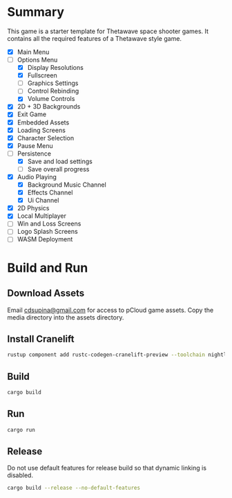 # Summary
This game is a starter template for Thetawave space shooter games.
It contains all the required features of a Thetawave style game.
- [x] Main Menu
- [ ] Options Menu
  - [x] Display Resolutions
  - [x] Fullscreen
  - [ ] Graphics Settings
  - [ ] Control Rebinding
  - [x] Volume Controls
- [x] 2D + 3D Backgrounds
- [x] Exit Game
- [x] Embedded Assets
- [x] Loading Screens
- [x] Character Selection
- [x] Pause Menu
- [ ] Persistence
  - [x] Save and load settings
  - [ ] Save overall progress
- [x] Audio Playing
  - [x] Background Music Channel
  - [x] Effects Channel
  - [x] Ui Channel
- [x] 2D Physics
- [x] Local Multiplayer
- [ ] Win and Loss Screens
- [ ] Logo Splash Screens
- [ ] WASM Deployment

# Build and Run
## Download Assets
Email cdsupina@gmail.com for access to pCloud game assets.
Copy the media directory into the assets directory.

## Install Cranelift
```bash
rustup component add rustc-codegen-cranelift-preview --toolchain nightly
```
## Build
```bash
cargo build
```
## Run
```bash
cargo run
```

## Release
Do not use default features for release build so that dynamic linking is disabled.
```bash
cargo build --release --no-default-features
```
